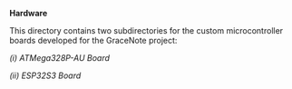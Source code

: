 **Hardware**

This directory contains two subdirectories for the custom microcontroller boards developed for the GraceNote project:

_(i) ATMega328P-AU Board_

_(ii) ESP32S3 Board_
